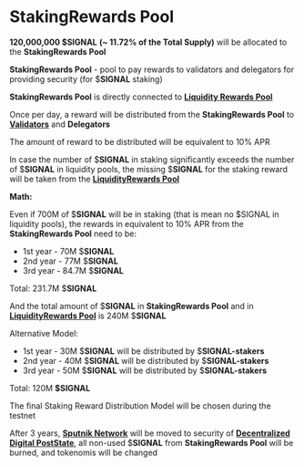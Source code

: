 # StakingRewards Pool

**120,000,000 $SIGNAL** **(\~ 11.72% of the Total Supply)** will be allocated to the **StakingRewards Pool**

**StakingRewards Pool** - pool to pay rewards to validators and delegators for providing security (for $**SIGNAL** staking)

**StakingRewards Pool** is directly connected to [**Liquidity Rewards Pool**](liquidityrewards-pool.md)

Once per day, a reward will be distributed from the **StakingRewards Pool** to [**Validators**](../vesting/validators/) and **Delegators**&#x20;

The amount of reward to be distributed will be equivalent to 10% APR

In case the number of $**SIGNAL** in staking significantly exceeds the number of $**SIGNAL** in liquidity pools, the missing $**SIGNAL** for the staking reward will be taken from the [**LiquidityRewards Pool**](liquidityrewards-pool.md)

**Math:**

Even if 700M of $**SIGNAL** will be in staking (that is mean no $SIGNAL in liquidity pools), the rewards in equivalent to 10% APR from the **StakingRewards Pool** need to be:

* 1st year - 70M $**SIGNAL**
* 2nd year - 77M $**SIGNAL**&#x20;
* 3rd year - 84.7M $**SIGNAL**

Total: 231.7M $**SIGNAL**

And the total amount of $**SIGNAL** in **StakingRewards Pool** and in [**LiquidityRewards Pool**](liquidityrewards-pool.md) is 240M $**SIGNAL**&#x20;

Alternative Model:

* 1st year - 30M $**SIGNAL** will be distributed by $**SIGNAL-stakers**
* 2nd year - 40M $**SIGNAL** will be distributed by $**SIGNAL-stakers**
* 3rd year - 50M $**SIGNAL** will be distributed by $**SIGNAL-stakers**

Total: 120M **$SIGNAL**

The final Staking Reward Distribution Model will be chosen during the testnet

After 3 years, [**Sputnik Network**](../../../sputnik-network-app-chain/) will be moved to security of [**Decentralized Digital PostState**](../../usdsignal-tokenomics/transition-to-poststate-blockchain-security.md), all non-used $**SIGNAL** from **StakingRewards Pool** will be burned, and tokenomis will be changed
